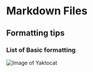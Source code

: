 # Markdown Files

## Formatting tips

### List of Basic formatting

![Image of Yaktocat](https://octodex.github.com/images/yaktocat.png)
